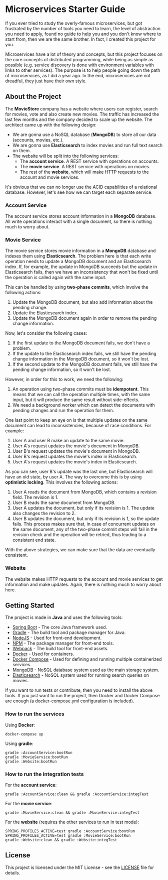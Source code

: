 # Microservices Starter Guide

If you ever tried to study the overly-famous microservices, but got frustrated by the number of tools you need to learn, the level of abstraction you need to apply, found no guide to help you and you don't know where to start from, then we are the same brother. In fact, I created this project for you.

Microservices have a lot of theory and concepts, but this project focuses on the core concepts of distributed programming, while being as simple as possible (e.g. service discovery is done with environment variables with links to other services). The purpose is to help people going down the path of microservices, as I did a year ago. In the end, microservices are not dreadful, they just have their own style.

## About the Project

The **MovieStore** company has a website where users can register, search for movies, vote and also create new movies. The traffic has increased the last few months and the company decided to scale up the website. The architect came up with the following design:
* We are gonna use a NoSQL database (**MongoDB**) to store all our data (accounts, movies, etc.).
* We are gonna use **Elasticsearch** to index movies and run full text search on them.
* The website will be split into the following services:
  * The **account service**. A REST service with operations on accounts.
  * The **movie service**. A REST service with operations on movies.
  * The rest of the **website**, which will make HTTP requests to the account and movie services.
  
It's obvious that we can no longer use the ACID capabilities of a relational database. However, let's see how we can target each separate service.
  
### Account Service

The account service stores account information in a **MongoDB** database. All write operations interact with a single document, so there is nothing much to worry about.

### Movie Service

The movie service stores movie information in a **MongoDB** database and indexes them using **Elasticsearch**. The problem here is that each write operation needs to update a MongoDB document and an Elasticsearch index. If, for example, the update in MongoDB succeeds but the update in Elasticsearch fails, then we have an inconsistency that won't be fixed until the operation is called again with the same input.

This can be handled by using **two-phase commits**, which involve the following actions:
1. Update the MongoDB document, but also add information about the pending change.
1. Update the Elasticsearch index.
1. Update the MongoDB document again in order to remove the pending change information.

Now, let's consider the following cases:
1. If the first update to the MongoDB document fails, we don't have a problem.
1. If the update to the Elasticsearch index fails, we still have the pending change information in the MongoDB document, so it won't be lost.
1. If the second update to the MongoDB document fails, we still have the pending change information, so it won't be lost.

However, in order for this to work, we need the following:
1. An operation using two-phase commits must be **idempotent**. This means that we can call the operation multiple times, with the same input, but it will produce the same result without side-effects.
1. We need a background worker which can detect the documents with pending changes and run the operation for them.

One last point to keep an eye on is that multiple updates on the same document can lead to inconsistencies, because of race conditions. For example:
1. User A and user B make an update to the same movie.
1. User A's request updates the movie's document in MongoDB.
1. User B's request updates the movie's document in MongoDB.
1. User B's request updates the movie's index in Elasticsearch.
1. User A's request updates the movie's index in Elasticsearch.

As you can see, user B's update was the last one, but Elasticsearch will have an old state, by user A. The way to overcome this is by using **optimistic locking**. This involves the following actions:
1. User A reads the document from MongoDB, which contains a revision field. The revision is 1.
1. User B reads the same document from MongoDB.
1. User A updates the document, but only if its revision is 1. The update also changes the revision to 2.
1. User B updates the document, but only if its revision is 1, so the update fails.
This process makes sure that, in case of concurrent updates on the same document, any of the two-phase commit steps will fail in the revision check and the operation will be retried, thus leading to a consistent end state.

With the above strategies, we can make sure that the data are eventually consistent.

### Website

The website makes HTTP requests to the account and movie services to get information and make updates. Again, there is nothing much to worry about here.

## Getting Started

The project is made in **Java** and uses the following tools:
* [Spring Boot](http://spring.io/projects/spring-boot) - The core Java framework used.
* [Gradle](https://gradle.org/) - The build tool and package manager for Java.
* [NodeJS](https://nodejs.org/) - Used for front-end development.
* [NPM](https://www.npmjs.com/) - The package manager for front-end tools.
* [Webpack](https://webpack.js.org/) - The build tool for front-end assets.
* [Docker](https://www.docker.com/) - Used for containers.
* [Docker Compose](https://docs.docker.com/compose/) - Used for defining and running multiple containerized services.
* [MongoDB](https://www.mongodb.com/) - NoSQL database system used as the main storage system.
* [Elasticsearch](https://www.elastic.co/products/elasticsearch) - NoSQL system used for running search queries on movies.

If you want to run tests or contribute, then you need to install the above tools.
If you just want to run the project, then Docker and Docker Compose are enough (a docker-compose.yml configuration is included).

### How to run the services

Using **Docker**:
```
docker-compose up
```
Using **gradle**:
```
gradle :AccountService:bootRun
gradle :MovieService:bootRun
gradle :Website:bootRun
```

### How to run the integration tests

For the **account service**:
```
gradle :AccountService:clean && gradle :AccountService:integTest
```
For the **movie service**:
```
gradle :MovieService:clean && gradle :MovieService:integTest
```
For the **website** (requires the other services to run in test mode):
```
SPRING_PROFILES_ACTIVE=test gradle :AccountService:bootRun
SPRING_PROFILES_ACTIVE=test gradle :MovieService:bootRun
gradle :Website:clean && gradle :Website:integTest
```

## License

This project is licensed under the MIT License - see the [LICENSE](LICENSE) file for details.

